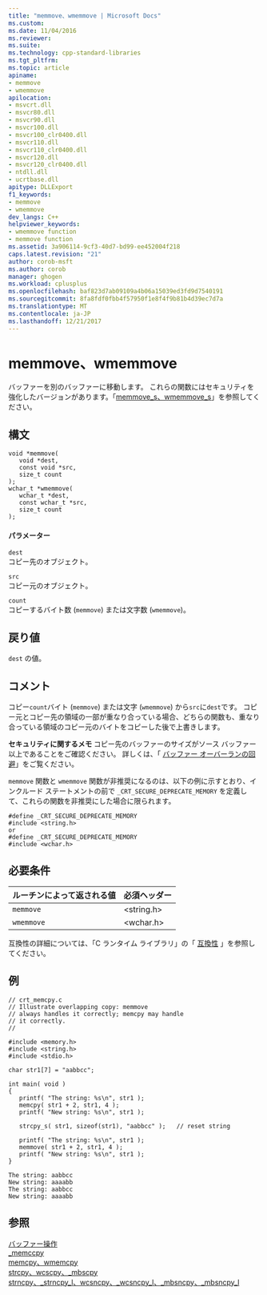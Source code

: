 ```yaml
---
title: "memmove、wmemmove | Microsoft Docs"
ms.custom: 
ms.date: 11/04/2016
ms.reviewer: 
ms.suite: 
ms.technology: cpp-standard-libraries
ms.tgt_pltfrm: 
ms.topic: article
apiname:
- memmove
- wmemmove
apilocation:
- msvcrt.dll
- msvcr80.dll
- msvcr90.dll
- msvcr100.dll
- msvcr100_clr0400.dll
- msvcr110.dll
- msvcr110_clr0400.dll
- msvcr120.dll
- msvcr120_clr0400.dll
- ntdll.dll
- ucrtbase.dll
apitype: DLLExport
f1_keywords:
- memmove
- wmemmove
dev_langs: C++
helpviewer_keywords:
- wmemmove function
- memmove function
ms.assetid: 3a906114-9cf3-40d7-bd99-ee452004f218
caps.latest.revision: "21"
author: corob-msft
ms.author: corob
manager: ghogen
ms.workload: cplusplus
ms.openlocfilehash: baf823d7ab09109a4b06a15039ed3fd9d7540191
ms.sourcegitcommit: 8fa8fdf0fbb4f57950f1e8f4f9b81b4d39ec7d7a
ms.translationtype: MT
ms.contentlocale: ja-JP
ms.lasthandoff: 12/21/2017
---
```

# <a name="memmove-wmemmove"></a>memmove、wmemmove
バッファーを別のバッファーに移動します。 これらの関数にはセキュリティを強化したバージョンがあります。「[memmove_s、wmemmove_s](../../c-runtime-library/reference/memmove-s-wmemmove-s.md)」を参照してください。  
  
## <a name="syntax"></a>構文  
  
```  
void *memmove(  
   void *dest,  
   const void *src,  
   size_t count   
);  
wchar_t *wmemmove(  
   wchar_t *dest,  
   const wchar_t *src,  
   size_t count  
);  
```  
  
#### <a name="parameters"></a>パラメーター  
 `dest`  
 コピー先のオブジェクト。  
  
 `src`  
 コピー元のオブジェクト。  
  
 `count`  
 コピーするバイト数 (`memmove`) または文字数 (`wmemmove`)。  
  
## <a name="return-value"></a>戻り値  
 `dest` の値。  
  
## <a name="remarks"></a>コメント  
 コピー`count`バイト (`memmove`) または文字 (`wmemmove`) から`src`に`dest`です。 コピー元とコピー先の領域の一部が重なり合っている場合、どちらの関数も、重なり合っている領域のコピー元のバイトをコピーした後で上書きします。  
  
 **セキュリティに関するメモ** コピー先のバッファーのサイズがソース バッファー以上であることをご確認ください。 詳しくは、「 [バッファー オーバーランの回避](http://msdn.microsoft.com/library/windows/desktop/ms717795)」をご覧ください。  
  
 `memmove` 関数と `wmemmove` 関数が非推奨になるのは、以下の例に示すとおり、インクルード ステートメントの前で `_CRT_SECURE_DEPRECATE_MEMORY` を定義して、これらの関数を非推奨にした場合に限られます。  
  
```  
#define _CRT_SECURE_DEPRECATE_MEMORY  
#include <string.h>  
or  
#define _CRT_SECURE_DEPRECATE_MEMORY  
#include <wchar.h>  
```  
  
## <a name="requirements"></a>必要条件  
  
|ルーチンによって返される値|必須ヘッダー|  
|-------------|---------------------|  
|`memmove`|\<string.h>|  
|`wmemmove`|\<wchar.h>|  
  
 互換性の詳細については、「C ランタイム ライブラリ」の「 [互換性](../../c-runtime-library/compatibility.md) 」を参照してください。  
  
## <a name="example"></a>例  
  
```  
// crt_memcpy.c  
// Illustrate overlapping copy: memmove  
// always handles it correctly; memcpy may handle  
// it correctly.  
//  
  
#include <memory.h>  
#include <string.h>  
#include <stdio.h>  
  
char str1[7] = "aabbcc";  
  
int main( void )  
{  
   printf( "The string: %s\n", str1 );  
   memcpy( str1 + 2, str1, 4 );  
   printf( "New string: %s\n", str1 );  
  
   strcpy_s( str1, sizeof(str1), "aabbcc" );   // reset string  
  
   printf( "The string: %s\n", str1 );  
   memmove( str1 + 2, str1, 4 );  
   printf( "New string: %s\n", str1 );  
}  
```  
  
```Output  
The string: aabbcc  
New string: aaaabb  
The string: aabbcc  
New string: aaaabb  
```  
  
## <a name="see-also"></a>参照  
 [バッファー操作](../../c-runtime-library/buffer-manipulation.md)   
 [_memccpy](../../c-runtime-library/reference/memccpy.md)   
 [memcpy、wmemcpy](../../c-runtime-library/reference/memcpy-wmemcpy.md)   
 [strcpy、wcscpy、_mbscpy](../../c-runtime-library/reference/strcpy-wcscpy-mbscpy.md)   
 [strncpy、_strncpy_l、wcsncpy、_wcsncpy_l、_mbsncpy、_mbsncpy_l](../../c-runtime-library/reference/strncpy-strncpy-l-wcsncpy-wcsncpy-l-mbsncpy-mbsncpy-l.md)